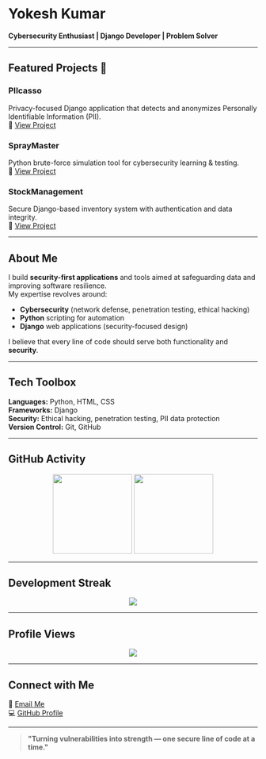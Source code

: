 # Yokesh Kumar

**Cybersecurity Enthusiast | Django Developer | Problem Solver**

---

## Featured Projects 🎯
### PIIcasso  
Privacy-focused Django application that detects and anonymizes Personally Identifiable Information (PII).  
🔗 [View Project](https://github.com/yokesh-kumar-M/PIIcasso)  

### SprayMaster  
Python brute-force simulation tool for cybersecurity learning & testing.  
🔗 [View Project](https://github.com/yokesh-kumar-M/SprayMaster)  

### StockManagement  
Secure Django-based inventory system with authentication and data integrity.  
🔗 [View Project](https://github.com/yokesh-kumar-M/stockmanagement)  

---

## About Me
I build **security-first applications** and tools aimed at safeguarding data and improving software resilience.  
My expertise revolves around:
- **Cybersecurity** (network defense, penetration testing, ethical hacking)  
- **Python** scripting for automation  
- **Django** web applications (security-focused design)  

I believe that every line of code should serve both functionality and **security**.

---

## Tech Toolbox
**Languages:** Python, HTML, CSS  
**Frameworks:** Django  
**Security:** Ethical hacking, penetration testing, PII data protection  
**Version Control:** Git, GitHub  

---

## GitHub Activity
<p align="center">
  <img src="https://github-readme-stats.vercel.app/api?username=yokesh-kumar-M&show_icons=true&bg_color=000000&title_color=E50914&text_color=FFFFFF&icon_color=E50914" height="160">
  <img src="https://github-readme-stats.vercel.app/api/top-langs/?username=yokesh-kumar-M&layout=compact&bg_color=000000&title_color=E50914&text_color=FFFFFF" height="160">
</p>

---

## Development Streak
<p align="center">
  <img src="https://nirzak-streak-stats.vercel.app/?user=yokesh-kumar-M&theme=dark&background=000000&stroke=E50914&ring=E50914&fire=E50914&currStreakLabel=E50914">
</p>

---

## Profile Views
<p align="center">
  <img src="https://komarev.com/ghpvc/?username=yokesh-kumar-M&color=E50914&style=for-the-badge">
</p>

---

## Connect with Me
📧 [Email Me](mailto:your-email@example.com)  
💻 [GitHub Profile](https://github.com/yokesh-kumar-M)  

---

> **"Turning vulnerabilities into strength — one secure line of code at a time."**
